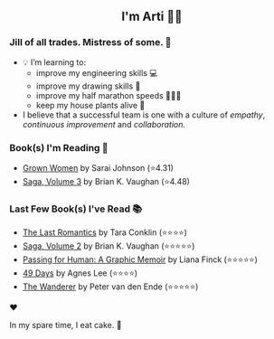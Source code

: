 <div align="center">
  
  ## I'm Arti 👋🏽
  
</div>
  
### Jill of all trades. Mistress of some. 👑

- 💡 I’m learning to:
  - improve my engineering skills 💻
  - improve my drawing skills 🎨
  - improve my half marathon speeds 🏃🏽‍♀️
  - keep my house plants alive 🌱
- I believe that a successful team is one with a culture of _empathy_, _continuous improvement_ and _collaboration._


### Book(s) I'm Reading 📖
<!-- GOODREADS-LIST:START -->
- [Grown Women](https://www.goodreads.com/review/show/7366608537?utm_medium=api&utm_source=rss) by Sarai  Johnson (⭐️4.31)
- [Saga, Volume 3](https://www.goodreads.com/review/show/7345836157?utm_medium=api&utm_source=rss) by Brian K. Vaughan (⭐️4.48)
<!-- GOODREADS-LIST:END -->

### Last Few Book(s) I've Read 📚
<!-- GOODREADS-READ-LIST:START -->
- [The Last Romantics](https://www.goodreads.com/review/show/7325392011?utm_medium=api&utm_source=rss) by Tara Conklin (⭐⭐⭐⭐)
- [Saga, Volume 2](https://www.goodreads.com/review/show/7345835920?utm_medium=api&utm_source=rss) by Brian K. Vaughan (⭐⭐⭐⭐⭐)
- [Passing for Human: A Graphic Memoir](https://www.goodreads.com/review/show/7332076492?utm_medium=api&utm_source=rss) by Liana Finck (⭐⭐⭐⭐⭐)
- [49 Days](https://www.goodreads.com/review/show/7327182663?utm_medium=api&utm_source=rss) by Agnes   Lee (⭐⭐⭐⭐)
- [The Wanderer](https://www.goodreads.com/review/show/7326901024?utm_medium=api&utm_source=rss) by Peter van den Ende (⭐⭐⭐⭐⭐)
<!-- GOODREADS-READ-LIST:END -->
❤️

In my spare time, I eat cake. 🍰
